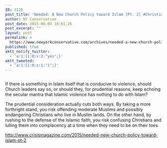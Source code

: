 ```yaml
---
ID: 3126
post_title: 'Needed: A New Church Policy toward Islam [Pt. 2] #Christian #Persecution #WakeUpAmerica'
author: NY Conservative
post_date: 2015-06-04 18:01:26
post_excerpt: ""
layout: post
permalink: >
  https://www.newyorkconservative.com/archives/needed-a-new-church-policy-toward-islam-pt-2-christian-persecution-wakeupamerica/
published: true
aktt_notify_twitter:
  - 'a:1:{i:0;s:3:"yes";}'
aktt_tweeted:
  - 'a:1:{i:0;s:1:"1";}'
---
```

<p><img src="http://www.newyorkconservative.com/wp-content/uploads/2015/06/060415_2201_NeededANewC1.jpg" alt="" />
	</p><p>If there is something in Islam itself that is conducive to violence, should Church leaders say so, or should they, for prudential reasons, keep echoing the secular mantra that Islamic violence has nothing to do with Islam?
</p><p>The prudential consideration actually cuts both ways. By taking a more forthright stand, you risk offending moderate Muslims and possibly endangering Christians who live in Muslim lands. On the other hand, by rushing to the defense of the Islamic faith, you risk confusing Christians and lulling them into complacency at a time when they need to be on their toes.
</p><p><a href="http://www.crisismagazine.com/2015/needed-new-church-policy-toward-islam-pt-2">http://www.crisismagazine.com/2015/needed-new-church-policy-toward-islam-pt-2</a>
	</p><p>
 </p>